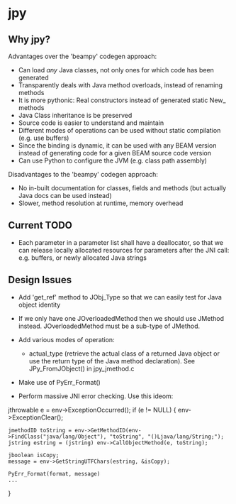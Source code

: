 jpy
===

Why jpy?
--------

Advantages over the 'beampy' codegen approach:
* Can load *any* Java classes, not only ones for which code has been generated
* Transparently deals with Java method overloads, instead of renaming methods
* It is more pythonic: Real constructors instead of generated static New_<Type> methods
* Java Class inheritance is be preserved
* Source code is easier to understand and maintain
* Different modes of operations can be used without static compilation (e.g. use buffers)
* Since the binding is dynamic, it can be used with any BEAM version instead of generating code
  for a given BEAM source code version
* Can use Python to configure the JVM (e.g. class path assembly)

Disadvantages to the 'beampy' codegen approach:
* No in-built documentation for classes, fields and methods (but actually Java docs can be used instead)
* Slower, method resolution at runtime, memory overhead


Current TODO
------------

* Each parameter in a parameter list shall have a deallocator, so that we can release locally allocated resources
  for parameters after the JNI call: e.g. buffers, or newly allocated Java strings



Design Issues
-------------

* Add 'get_ref' method to JObj_Type so that we can easily test for Java object identity

* If we only have one JOverloadedMethod then we should use JMethod instead. JOverloadedMethod must be a sub-type of JMethod.
* Add various modes of operation:
  - actual_type (retrieve the actual class of a returned Java object or use the return type of the Java method declaration).
    See JPy_FromJObject() in jpy_jmethod.c

* Make use of PyErr_Format()
* Perform massive JNI error checking. Use this ideom:

jthrowable e = env->ExceptionOccurred();
if (e != NULL) {
	env->ExceptionClear();

	jmethodID toString = env->GetMethodID(env->FindClass("java/lang/Object"), "toString", "()Ljava/lang/String;");
	jstring estring = (jstring) env->CallObjectMethod(e, toString);

	jboolean isCopy;
	message = env->GetStringUTFChars(estring, &isCopy);

    PyErr_Format(format, message)
	...
}


